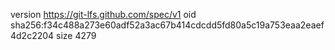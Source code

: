 version https://git-lfs.github.com/spec/v1
oid sha256:f34c488a273e60adf52a3ac67b414cdcdd5fd80a5c19a753eaa2eaef4d2c2204
size 4279
